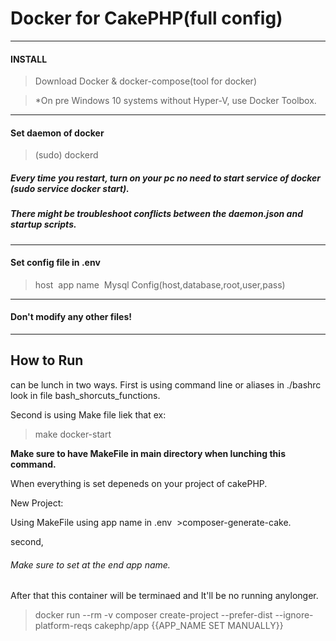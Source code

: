 # Docker for CakePHP(full config)
----------------------------------
#### INSTALL
>Download Docker & docker-compose(tool for docker)

>*On pre Windows 10 systems without Hyper-V, use Docker Toolbox.
----------------------------------

#### Set daemon of docker
>(sudo) dockerd&nbsp;
##### Every time you restart, turn on your pc no need to start service of docker (sudo service docker start).
##### There might be troubleshoot conflicts between the daemon.json and startup scripts.
----------------------------------
#### Set config file in .env
> host&nbsp;
> app name&nbsp;
> Mysql Config(host,database,root,user,pass)&nbsp;
----------------------------------
#### Don't modify any other files!
----------------------------------

## How to Run
can be lunch in two ways.
First is using command line or aliases in ./bashrc look in file bash_shorcuts_functions.

Second is using Make file liek that ex: 

>make docker-start 

**Make sure to have MakeFile in main directory when lunching this command.**


When everything is set depeneds on your project of cakePHP.

New Project:

Using MakeFile using app name in .env &nbsp;>composer-generate-cake.

second,

###### Make sure to set at the end app name.

After that this container will be terminaed and It'll be no running anylonger. 

>docker run --rm -v composer create-project --prefer-dist --ignore-platform-reqs cakephp/app {{APP_NAME SET MANUALLY}} <br />

